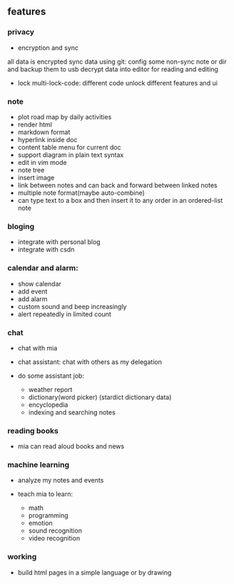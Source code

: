features
--------

### privacy

* encryption and sync

all data is encrypted 
sync data using git: config some non-sync note or dir and backup them to usb
decrypt data into editor for reading and editing

* lock
multi-lock-code: different code unlock different features and ui 

### note

* plot road map by daily activities
* render html
* markdown format
* hyperlink inside doc
* content table menu for current doc
* support diagram in plain text syntax
* edit in vim mode 
* note tree
* insert image
* link between notes and can back and forward between linked notes
* multiple note format(maybe auto-combine)
* can type text to a box and then insert  it to any order in an ordered-list note

### bloging

*  integrate with personal blog
*  integrate with csdn

### calendar and alarm:

* show calendar
* add event
* add alarm
* custom sound and beep increasingly
* alert repeatedly in limited count

### chat

* chat with mia
* chat assistant: chat with others as my delegation
* do some assistant job:

	* weather report
	* dictionary(word picker) (stardict dictionary data)
	* encyclopedia
	* indexing and searching notes

### reading books

* mia can read aloud books and news 

### machine learning

* analyze my notes and events 
* teach mia to learn:

	* math
	* programming
	* emotion
	* sound recognition
	* video recognition

### working

* build html pages in a simple language or by drawing
